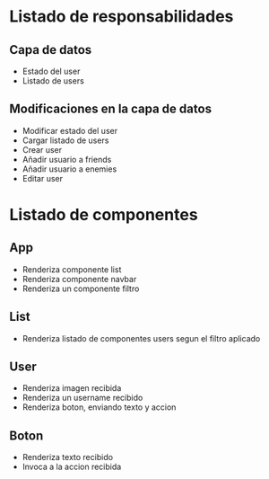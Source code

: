 # Listado de responsabilidades

## Capa de datos

- Estado del user
- Listado de users

## Modificaciones en la capa de datos

- Modificar estado del user
- Cargar listado de users
- Crear user
- Añadir usuario a friends
- Añadir usuario a enemies
- Editar user

# Listado de componentes

## App

- Renderiza componente list
- Renderiza componente navbar
- Renderiza un componente filtro

## List

- Renderiza listado de componentes users segun el filtro aplicado

## User

- Renderiza imagen recibida
- Renderiza un username recibido
- Renderiza boton, enviando texto y accion

## Boton

- Renderiza texto recibido
- Invoca a la accion recibida
